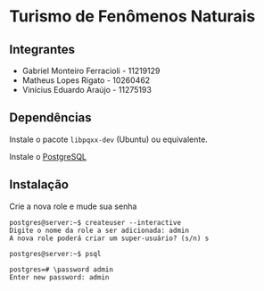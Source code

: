 # Turismo de Fenômenos Naturais

## Integrantes


- Gabriel Monteiro Ferracioli - 11219129
- Matheus Lopes Rigato - 10260462
- Vinícius Eduardo Araújo - 11275193

## Dependências

Instale o pacote `libpqxx-dev` (Ubuntu) ou equivalente.

Instale o [PostgreSQL](https://www.postgresql.org/)

<!-- CREATE USER admin WITH PASSWORD 'admin'; -->

<!-- TODO: descreve isso aqui -->

## Instalação

Crie a nova role e mude sua senha

```
postgres@server:~$ createuser --interactive
Digite o nome da role a ser adicionada: admin
A nova role poderá criar um super-usuário? (s/n) s

postgres@server:~$ psql

postgres=# \password admin
Enter new password: admin
```


